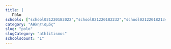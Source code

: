 ```yaml
---
title: |
   Πόλο
schools: ["school021220182022","school021220182232","school021220182134","school021220181856"]
category: "Αθλητισμός"
slug: "polo"
slugCategory: "athlitismos"
schoolscount: "1"
---
```


